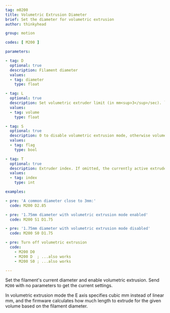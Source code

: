 ```yaml
---
tag: m0200
title: Volumetric Extrusion Diameter
brief: Set the diameter for volumetric extrusion
author: thinkyhead

group: motion

codes: [ M200 ]

parameters:

- tag: D
  optional: true
  description: Filament diameter
  values:
  - tag: diameter
    type: float

- tag: L
  optional: true
  description: Set volumetric extruder limit (in mm<sup>3</sup>/sec). `L0` disables the limit. (Requires `VOLUMETRIC_EXTRUDER_LIMIT`.)
  values:
  - tag: volume
    type: float

- tag: S
  optional: true
  description: 0 to disable volumetric extrusion mode, otherwise volumetric is enabled.
  values:
  - tag: flag
    type: bool

- tag: T
  optional: true
  description: Extruder index. If omitted, the currently active extruder will be used.
  values:
  - tag: index
    type: int

examples:

- pre: 'A common diameter close to 3mm:'
  code: M200 D2.85

- pre: '1.75mm diameter with volumetric extrusion mode enabled'
  code: M200 S1 D1.75

- pre: '1.75mm diameter with volumetric extrusion mode disabled'
  code: M200 S0 D1.75

- pre: Turn off volumetric extrusion
  code:
    - M200 D0
    - M200 D  ; ...also works
    - M200 S0 ; ...also works

---
```


Set the filament's current diameter and enable volumetric extrusion. Send `M200` with no parameters to get the current settings.

In volumetric extrusion mode the E axis specifies cubic mm instead of linear mm, and the firmware calculates how much length to extrude for the given volume based on the filament diameter.
